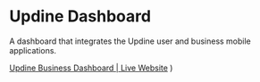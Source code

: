 # Updine Dashboard

A dashboard that integrates the Updine user and business mobile applications.

[Updine Business Dashboard | Live Website](http://updine.pythonanywhere.com/)
)
